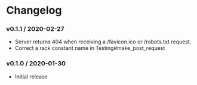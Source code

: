 # Changelog

### v0.1.1 / 2020-02-27

* Server returns 404 when receiving a /favicon.ico or /robots.txt request.
* Correct a rack constant name in Testing#make_post_request

### v0.1.0 / 2020-01-30

* Initial release

